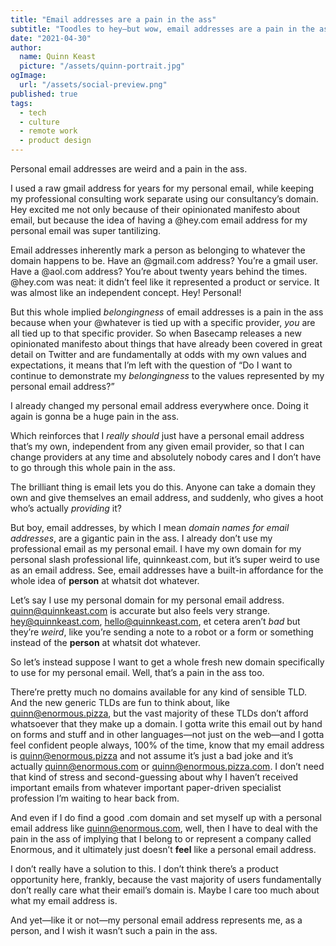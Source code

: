 ```yaml
---
title: "Email addresses are a pain in the ass"
subtitle: "Toodles to hey—but wow, email addresses are a pain in the ass"
date: "2021-04-30"
author:
  name: Quinn Keast
  picture: "/assets/quinn-portrait.jpg"
ogImage:
  url: "/assets/social-preview.png"
published: true
tags:
  - tech
  - culture
  - remote work
  - product design
---
```


Personal email addresses are weird and a pain in the ass.

I used a raw gmail address for years for my personal email, while keeping my professional consulting work separate using our consultancy’s domain. Hey excited me not only because of their opinionated manifesto about email, but because the idea of having a @hey.com email address for my personal email was super tantilizing.

Email addresses inherently mark a person as belonging to whatever the domain happens to be. Have an @gmail.com address? You’re a gmail user. Have a @aol.com address? You’re about twenty years behind the times. @hey.com was neat: it didn’t feel like it represented a product or service. It was almost like an independent concept. Hey! Personal!

But this whole implied _belongingness_ of email addresses is a pain in the ass because when your @whatever is tied up with a specific provider, _you_ are all tied up to that specific provider. So when Basecamp releases a new opinionated manifesto about things that have already been covered in great detail on Twitter and are fundamentally at odds with my own values and expectations, it means that I’m left with the question of “Do I want to continue to demonstrate my _belongingness_ to the values represented by my personal email address?”

I already changed my personal email address everywhere once. Doing it again is gonna be a huge pain in the ass.

Which reinforces that I _really should_ just have a personal email address that’s my own, independent from any given email provider, so that I can change providers at any time and absolutely nobody cares and I don’t have to go through this whole pain in the ass.

The brilliant thing is email lets you do this. Anyone can take a domain they own and give themselves an email address, and suddenly, who gives a hoot who’s actually _providing_ it?

But boy, email addresses, by which I mean _domain names for email addresses_, are a gigantic pain in the ass.
I already don’t use my professional email as my personal email. I have my own domain for my personal slash professional life, quinnkeast.com, but it’s super weird to use as an email address.
See, email addresses have a built-in affordance for the whole idea of **person** at whatsit dot whatever.

Let’s say I use my personal domain for my personal email address. quinn@quinnkeast.com is accurate but also feels very strange. hey@quinnkeast.com, hello@quinnkeast.com, et cetera aren’t _bad_ but they’re _weird_, like you’re sending a note to a robot or a form or something instead of the **person** at whatsit dot whatever.

So let’s instead suppose I want to get a whole fresh new domain specifically to use for my personal email. Well, that’s a pain in the ass too.

There’re pretty much no domains available for any kind of sensible TLD. And the new generic TLDs are fun to think about, like quinn@enormous.pizza, but the vast majority of these TLDs don’t afford whatsoever that they make up a domain. I gotta write this email out by hand on forms and stuff and in other languages—not just on the web—and I gotta feel confident people always, 100% of the time, know that my email address is quinn@enormous.pizza and not assume it’s just a bad joke and it’s actually quinn@enormous.com or quinn@enormous.pizza.com. I don’t need that kind of stress and second-guessing about why I haven’t received important emails from whatever important paper-driven specialist profession I’m waiting to hear back from.

And even if I do find a good .com domain and set myself up with a personal email address like quinn@enormous.com, well, then I have to deal with the pain in the ass of implying that I belong to or represent a company called Enormous, and it ultimately just doesn’t **feel** like a personal email address.

I don’t really have a solution to this. I don’t think there’s a product opportunity here, frankly, because the vast majority of users fundamentally don’t really care what their email’s domain is. Maybe I care too much about what my email address is.

And yet—like it or not—my personal email address represents me, as a person, and I wish it wasn’t such a pain in the ass.
